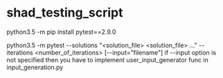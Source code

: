 # shad_testing_script

python3.5 -m pip install pytest==2.9.0

python3.5 -m pytest --solutions "<solution_file> <solution_file> ..." --iterations <number_of_iterations> [--input="filename"] 
if --input option is not specified then you have to implement user_input_generator func in input_generation.py
